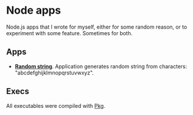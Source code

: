 # Node apps

Node.js apps that I wrote for myself, either for some random reason, or to experiment with some feature. Sometimes for both.

## Apps

* **[Random string](random-string/README.md)**. Application generates random string from characters: "abcdefghijklmnopqrstuvwxyz".

## Execs

All executables were compiled with [Pkg](https://github.com/zeit/pkg).